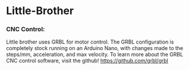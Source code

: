 # Little-Brother



### CNC Control:
Little brother uses GRBL for motor control. The GRBL configuration is completely stock running on an Arduino Nano, with changes made to the steps/mm, acceleration, and max velocity. To learn more about the GRBL CNC control software, visit the github! 
https://github.com/grbl/grbl
